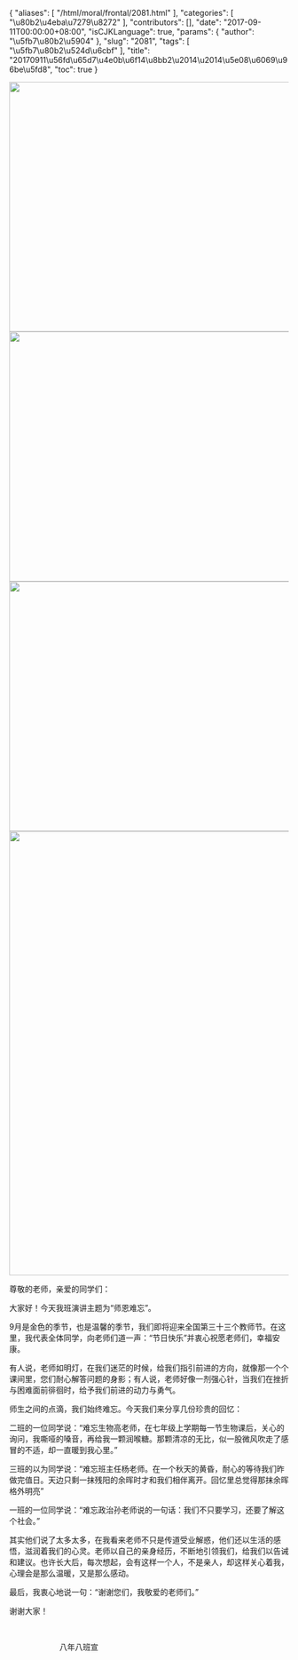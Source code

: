 {
    "aliases": [
        "/html/moral/frontal/2081.html"
    ],
    "categories": [
        "\u80b2\u4eba\u7279\u8272"
    ],
    "contributors": [],
    "date": "2017-09-11T00:00:00+08:00",
    "isCJKLanguage": true,
    "params": {
        "author": "\u5fb7\u80b2\u5904"
    },
    "slug": "2081",
    "tags": [
        "\u5fb7\u80b2\u524d\u6cbf"
    ],
    "title": "20170911\u56fd\u65d7\u4e0b\u6f14\u8bb2\u2014\u2014\u5e08\u6069\u96be\u5fd8",
    "toc": true
}


<img
    src="https://cdn.tfls.online/mirror/full/d6c07b17727185c80794eb772ae21e21d5751cac.jpg"
    style="display:block;margin-left:auto;margin-right:auto;"
    decoding="async"
    fetchpriority="auto"
    loading="lazy"
    height="450"
    width="600"
/>
<img
    src="https://cdn.tfls.online/mirror/full/5221c1709c6a1ffde079265eb6c30965efd223a1.jpg"
    style="display:block;margin-left:auto;margin-right:auto;"
    decoding="async"
    fetchpriority="auto"
    loading="lazy"
    height="450"
    width="600"
/>
<img
    src="https://cdn.tfls.online/mirror/full/e46df1a59452781dbaa3f92678604f1d83578365.jpg"
    style="display:block;margin-left:auto;margin-right:auto;"
    decoding="async"
    fetchpriority="auto"
    loading="lazy"
    height="450"
    width="600"
/>
<img
    src="https://cdn.tfls.online/mirror/full/2358f90a95ed2c3249c8929719c8dc588276b501.jpg"
    style="display:block;margin-left:auto;margin-right:auto;"
    decoding="async"
    fetchpriority="auto"
    loading="lazy"
    height="800"
    width="600"
/>




  





尊敬的老师，亲爱的同学们：




大家好！今天我班演讲主题为“师恩难忘”。




9月是金色的季节，也是温馨的季节，我们即将迎来全国第三十三个教师节。在这里，我代表全体同学，向老师们道一声：“节日快乐”并衷心祝愿老师们，幸福安康。




有人说，老师如明灯，在我们迷茫的时候，给我们指引前进的方向，就像那一个个课间里，您们耐心解答问题的身影；有人说，老师好像一剂强心针，当我们在挫折与困难面前徘徊时，给予我们前进的动力与勇气。




师生之间的点滴，我们始终难忘。今天我们来分享几份珍贵的回忆：




二班的一位同学说：“难忘生物高老师，在七年级上学期每一节生物课后，关心的询问，我嘶哑的嗓音，再给我一颗润喉糖。那颗清凉的无比，似一股微风吹走了感冒的不适，却一直暖到我心里。”




三班的以为同学说：“难忘班主任杨老师。在一个秋天的黄昏，耐心的等待我们昨做完值日。天边只剩一抹残阳的余晖时才和我们相伴离开。回忆里总觉得那抹余晖格外明亮”




一班的一位同学说：“难忘政治孙老师说的一句话：我们不只要学习，还要了解这个社会。”




其实他们说了太多太多，在我看来老师不只是传道受业解惑，他们还以生活的感悟，滋润着我们的心灵。老师以自己的亲身经历，不断地引领我们，给我们以告诫和建议。也许长大后，每次想起，会有这样一个人，不是亲人，却这样关心着我，心理会是那么温暖，又是那么感动。




最后，我衷心地说一句：“谢谢您们，我敬爱的老师们。”




谢谢大家！




                               




                       八年八班宣




  



